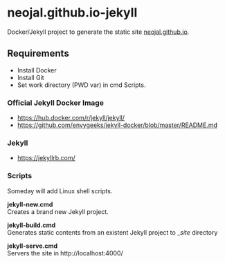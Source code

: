 # neojal.github.io-jekyll
Docker/Jekyll project to generate the static site [neojal.github.io](neojal.github.io). 

## Requirements

* Install Docker
* Install Git
* Set work directory (PWD var) in cmd Scripts.

### Official Jekyll Docker Image

* https://hub.docker.com/r/jekyll/jekyll/ 
* https://github.com/envygeeks/jekyll-docker/blob/master/README.md 

### Jekyll

* https://jekyllrb.com/ 

### Scripts
Someday will add Linux shell scripts.

**jekyll-new.cmd**  
Creates a brand new Jekyll project.

**jekyll-build.cmd**  
Generates static contents from an existent Jekyll project to __site_ directory

**jekyll-serve.cmd**  
Servers the site in http://localhost:4000/
